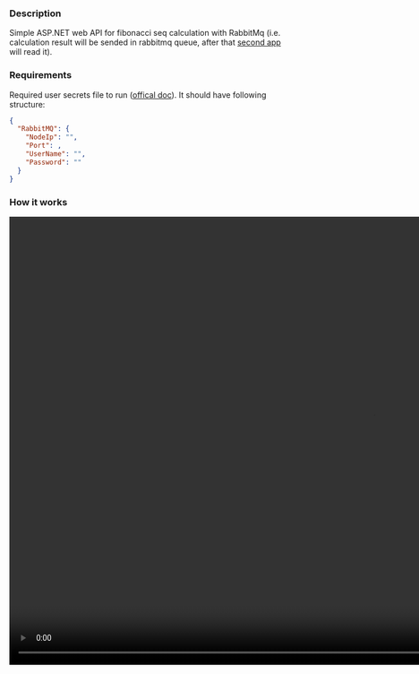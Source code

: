 ### Description
Simple ASP.NET web API for fibonacci seq calculation with RabbitMq (i.e. calculation result will be sended in rabbitmq queue, after that [second app](https://github.com/akella44/FibonacciCalculationInitApp) will read it).
### Requirements
Required user secrets file to run ([offical doc](https://learn.microsoft.com/en-us/aspnet/core/security/app-secrets?view=aspnetcore-8.0&tabs=windows#secret-manager)). It should have following structure:
```json
{
  "RabbitMQ": {
    "NodeIp": "",
    "Port": ,
    "UserName": "",
    "Password": ""
  }
}
```
### How it works
<video width="1300" height="800" src="https://github.com/akella44/FibonacciCalculationApi/assets/61851015/358c66ed-3dfa-47ea-bbe1-73b04b8d32fb"></video>

